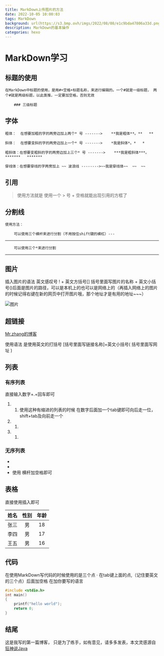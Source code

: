 ```yaml
---
title: MarkDown上传图片的方法
date: 2022-10-05 10:00:03
tags: MarkDown
background: url(https://s3.bmp.ovh/imgs/2022/08/08/e1c9bda47806a33d.png)
description: MarkDown的基本操作
categories: hexo
---
```


# MarkDown学习

## 标题的使用

	在MarkDown中标题的使用，是用#+空格+标题名称，来进行编辑的。一个#就是一级标题， 两个#就是两级标题，以此类推，一定要加空格，否则无效	
	
		### 三级标题

## 字体

	粗体：  在想要加粗的字的两旁边加上两个* 号 ------->    **我是粗体**。**   **
	
	斜体：  在想要变斜的字的两旁边加上一个* 号 ------->    *我是斜体*。*   *
	
	粗斜体：在想要变粗斜的字的两旁边加上三个* 号 ------->    ***我是粗斜体***。*******   *******
	
	穿线体：在想要穿线的字两旁加上 ~~ 波浪线 -------->~~我是穿线体~~  ~~  ~~

## 引用

> 使用方法就是 使用一个  > 号  + 空格就能出现引用的方框了



## 分割线

	使用方法：
	
		可以使用三个横杆来进行分割（不用按住shift键的横杠）--- 

---

		可以使用三个*来进行分割

***

## 图片



插入图片的语法 英文感叹号 !  + 英文方括号[] 括号里面写图片的名称 + 英文小括号()后面是图片的路径，可以是本机上的也可以是网络上的（再插入网络上的图片的时候记得右键在新的网页中打开图片哦，那个地址才是有用的地址~~~）

![图片](https://s2.loli.net/2022/11/04/ZK9dHNSvDizJVTx.jpg)

## 超链接

[Mr.zhang的博客](https://home.cnblogs.com/u/nuli-fendou)

使用语法 是使用英文的打括号     [括号里面写链接名称]+英文小括号(  括号里面写网址 )



## 列表

### 有序列表

直接输入数字+.+回车即可

1. 1. 	使用这种有缩进的列表的时候 在数字后面加一个tab键即可向后走一位， shift+tab及向前走一个
2. 1. 
3. 1.  



### 无序列表

- 
- 
- 使用 横杆加空格即可



## 表格

直接使用插入即可

| 姓名 | 性别 | 年龄 |
| :--: | :--: | :--: |
| 张三 |  男  |  18  |
| 李四 |  男  |  17  |
| 王五 |  男  |  16  |



## 代码

在使用MarkDown写代码的时候使用的是三个点 · 在tab键上面的点,（记住要英文的三个点）后面加空格 在加你要写的语言

```c
#include <stdio.h>
int main()
{
    printf("hello world");
    return 0;
}
```





## 结尾

这是我写的第一篇博客， 只是为了练手，如有意见，请多多发表，本文灵感源自[狂神说Java](https://www.bilibili.com/video/BV12J41137hu?p=1)
